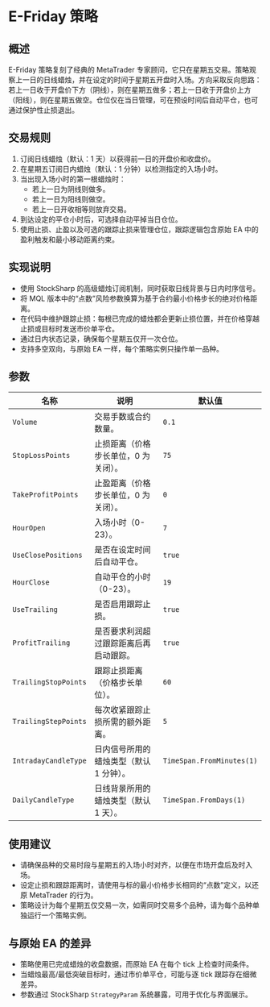 # E-Friday 策略

## 概述
E-Friday 策略复刻了经典的 MetaTrader 专家顾问，它只在星期五交易。策略观察上一日的日线蜡烛，并在设定的时间于星期五开盘时入场。方向采取反向思路：若上一日收于开盘价下方（阴线），则在星期五做多；若上一日收于开盘价上方（阳线），则在星期五做空。仓位仅在当日管理，可在预设时间后自动平仓，也可通过保护性止损退出。

## 交易规则
1. 订阅日线蜡烛（默认：1 天）以获得前一日的开盘价和收盘价。
2. 在星期五订阅日内蜡烛（默认：1 分钟）以检测指定的入场小时。
3. 当出现入场小时的第一根蜡烛时：
   - 若上一日为阴线则做多。
   - 若上一日为阳线则做空。
   - 若上一日开收相等则放弃交易。
4. 到达设定的平仓小时后，可选择自动平掉当日仓位。
5. 使用止损、止盈以及可选的跟踪止损来管理仓位，跟踪逻辑包含原始 EA 中的盈利触发和最小移动距离约束。

## 实现说明
- 使用 StockSharp 的高级蜡烛订阅机制，同时获取日线背景与日内时序信号。
- 将 MQL 版本中的“点数”风险参数换算为基于合约最小价格步长的绝对价格距离。
- 在代码中维护跟踪止损：每根已完成的蜡烛都会更新止损位置，并在价格穿越止损或目标时发送市价单平仓。
- 通过日内状态记录，确保每个星期五仅开一次仓位。
- 支持多空双向，与原始 EA 一样，每个策略实例只操作单一品种。

## 参数
| 名称 | 说明 | 默认值 |
| --- | --- | --- |
| `Volume` | 交易手数或合约数量。 | `0.1` |
| `StopLossPoints` | 止损距离（价格步长单位，0 为关闭）。 | `75` |
| `TakeProfitPoints` | 止盈距离（价格步长单位，0 为关闭）。 | `0` |
| `HourOpen` | 入场小时（0-23）。 | `7` |
| `UseClosePositions` | 是否在设定时间后自动平仓。 | `true` |
| `HourClose` | 自动平仓的小时（0-23）。 | `19` |
| `UseTrailing` | 是否启用跟踪止损。 | `true` |
| `ProfitTrailing` | 是否要求利润超过跟踪距离后再启动跟踪。 | `true` |
| `TrailingStopPoints` | 跟踪止损距离（价格步长单位）。 | `60` |
| `TrailingStepPoints` | 每次收紧跟踪止损所需的额外距离。 | `5` |
| `IntradayCandleType` | 日内信号所用的蜡烛类型（默认 1 分钟）。 | `TimeSpan.FromMinutes(1)` |
| `DailyCandleType` | 日线背景所用的蜡烛类型（默认 1 天）。 | `TimeSpan.FromDays(1)` |

## 使用建议
- 请确保品种的交易时段与星期五的入场小时对齐，以便在市场开盘后及时入场。
- 设定止损和跟踪距离时，请使用与标的最小价格步长相同的“点数”定义，以还原 MetaTrader 的行为。
- 策略设计为每个星期五仅交易一次，如需同时交易多个品种，请为每个品种单独运行一个策略实例。

## 与原始 EA 的差异
- 策略使用已完成蜡烛的收盘数据，而原始 EA 在每个 tick 上检查时间条件。
- 当蜡烛最高/最低突破目标时，通过市价单平仓，可能与逐 tick 跟踪存在细微差异。
- 参数通过 StockSharp `StrategyParam` 系统暴露，可用于优化与界面展示。
